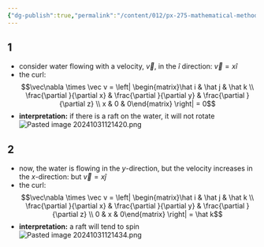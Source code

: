 ```yaml
---
{"dg-publish":true,"permalink":"/content/012/px-275-mathematical-methods/c-vector-calculus/px-275-c1e-examples-of-curl/","noteIcon":"1","created":"2024-11-25T10:50:32.000+00:00","updated":"2024-11-26T10:05:20.701+00:00"}
---
```


## 1
- consider water flowing with a velocity, $\vec v$, in the $\hat i$ direction: $\vec v = x\hat i$
- the curl: 
$$\vec\nabla \times \vec v = \left| \begin{matrix}\hat i & \hat j & \hat k \\ \frac{\partial }{\partial x} & \frac{\partial }{\partial y} & \frac{\partial }{\partial z} \\ x & 0 & 0\end{matrix} \right| = 0$$
- **interpretation:** if there is a raft on the water, it will not rotate
![Pasted image 20241031121420.png](/img/user/pics/Pasted%20image%2020241031121420.png)
## 2
- now, the water is flowing in the $y$-direction, but the velocity increases in the $x$-direction: but $\vec v = x\hat j$
- the curl: 
$$\vec\nabla \times \vec v = \left| \begin{matrix}\hat i & \hat j & \hat k \\ \frac{\partial }{\partial x} & \frac{\partial }{\partial y} & \frac{\partial }{\partial z} \\ 0 & x & 0\end{matrix} \right| = \hat k$$
- **interpretation:** a raft will tend to spin
![Pasted image 20241031121434.png](/img/user/pics/Pasted%20image%2020241031121434.png)
